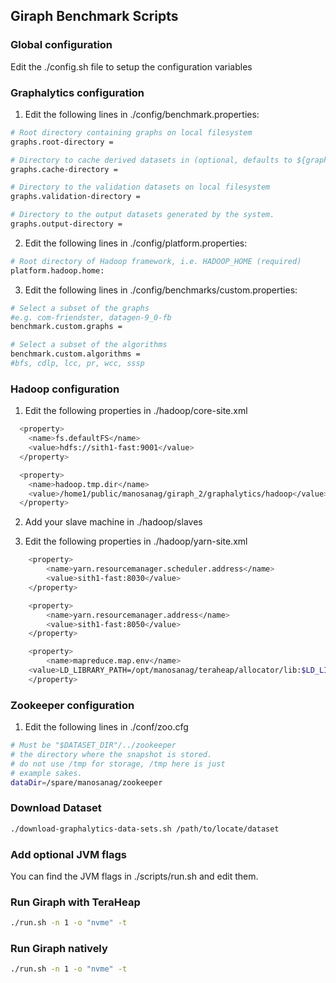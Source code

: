 ## Giraph Benchmark Scripts

### Global configuration
Edit the ./config.sh file to setup the configuration variables

### Graphalytics configuration

1. Edit the following lines in ./config/benchmark.properties:

```sh
# Root directory containing graphs on local filesystem
graphs.root-directory = 

# Directory to cache derived datasets in (optional, defaults to ${graphs.root-directory}/cache)
graphs.cache-directory =  

# Directory to the validation datasets on local filesystem
graphs.validation-directory =  

# Directory to the output datasets generated by the system.
graphs.output-directory =  
```

2. Edit the following lines in ./config/platform.properties:

```sh
# Root directory of Hadoop framework, i.e. HADOOP_HOME (required)
platform.hadoop.home: 
```

3. Edit the following lines in ./config/benchmarks/custom.properties:

```sh
# Select a subset of the graphs
#e.g. com-friendster, datagen-9_0-fb
benchmark.custom.graphs = 

# Select a subset of the algorithms
benchmark.custom.algorithms = 
#bfs, cdlp, lcc, pr, wcc, sssp
```

### Hadoop configuration

1. Edit the following properties in ./hadoop/core-site.xml

```sh
  <property>
    <name>fs.defaultFS</name>
    <value>hdfs://sith1-fast:9001</value>
  </property>

  <property>
    <name>hadoop.tmp.dir</name>
    <value>/home1/public/manosanag/giraph_2/graphalytics/hadoop</value> <!-- Must be in datasets directory -->
  </property>
```

2. Add your slave machine in ./hadoop/slaves

3. Edit the following properties in ./hadoop/yarn-site.xml

```sh
	<property>
		<name>yarn.resourcemanager.scheduler.address</name>
		<value>sith1-fast:8030</value>
	</property>

	<property>
		<name>yarn.resourcemanager.address</name>
		<value>sith1-fast:8050</value>
	</property>

	<property>
		<name>mapreduce.map.env</name>
    <value>LD_LIBRARY_PATH=/opt/manosanag/teraheap/allocator/lib:$LD_LIBRARY_PATH</value>
	</property>
```

### Zookeeper configuration

1. Edit the following lines in ./conf/zoo.cfg

```sh
# Must be "$DATASET_DIR"/../zookeeper
# the directory where the snapshot is stored.
# do not use /tmp for storage, /tmp here is just 
# example sakes.
dataDir=/spare/manosanag/zookeeper 
```

### Download Dataset
```sh
./download-graphalytics-data-sets.sh /path/to/locate/dataset
```

### Add optional JVM flags

You can find the JVM flags in ./scripts/run.sh and edit them.

### Run Giraph with TeraHeap
```sh
./run.sh -n 1 -o "nvme" -t
```
### Run Giraph natively
```sh
./run.sh -n 1 -o "nvme" -t
```

